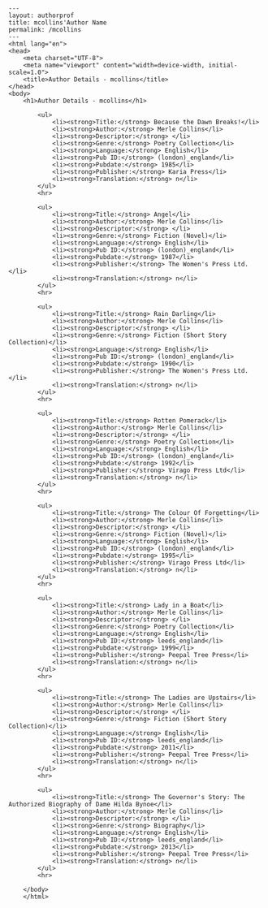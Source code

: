 
    ---
    layout: authorprof
    title: mcollins'Author Name 
    permalink: /mcollins
    ---
    <html lang="en">
    <head>
        <meta charset="UTF-8">
        <meta name="viewport" content="width=device-width, initial-scale=1.0">
        <title>Author Details - mcollins</title>
    </head>
    <body>
        <h1>Author Details - mcollins</h1>
        
            <ul>
                <li><strong>Title:</strong> Because the Dawn Breaks!</li>
                <li><strong>Author:</strong> Merle Collins</li>
                <li><strong>Descriptor:</strong> </li>
                <li><strong>Genre:</strong> Poetry Collection</li>
                <li><strong>Language:</strong> English</li>
                <li><strong>Pub ID:</strong> (london)_england</li>
                <li><strong>Pubdate:</strong> 1985</li>
                <li><strong>Publisher:</strong> Karia Press</li>
                <li><strong>Translation:</strong> n</li>
            </ul>
            <hr>
            
            <ul>
                <li><strong>Title:</strong> Angel</li>
                <li><strong>Author:</strong> Merle Collins</li>
                <li><strong>Descriptor:</strong> </li>
                <li><strong>Genre:</strong> Fiction (Novel)</li>
                <li><strong>Language:</strong> English</li>
                <li><strong>Pub ID:</strong> (london)_england</li>
                <li><strong>Pubdate:</strong> 1987</li>
                <li><strong>Publisher:</strong> The Women's Press Ltd.</li>
                <li><strong>Translation:</strong> n</li>
            </ul>
            <hr>
            
            <ul>
                <li><strong>Title:</strong> Rain Darling</li>
                <li><strong>Author:</strong> Merle Collins</li>
                <li><strong>Descriptor:</strong> </li>
                <li><strong>Genre:</strong> Fiction (Short Story Collection)</li>
                <li><strong>Language:</strong> English</li>
                <li><strong>Pub ID:</strong> (london)_england</li>
                <li><strong>Pubdate:</strong> 1990</li>
                <li><strong>Publisher:</strong> The Women's Press Ltd.</li>
                <li><strong>Translation:</strong> n</li>
            </ul>
            <hr>
            
            <ul>
                <li><strong>Title:</strong> Rotten Pomerack</li>
                <li><strong>Author:</strong> Merle Collins</li>
                <li><strong>Descriptor:</strong> </li>
                <li><strong>Genre:</strong> Poetry Collection</li>
                <li><strong>Language:</strong> English</li>
                <li><strong>Pub ID:</strong> (london)_england</li>
                <li><strong>Pubdate:</strong> 1992</li>
                <li><strong>Publisher:</strong> Virago Press Ltd</li>
                <li><strong>Translation:</strong> n</li>
            </ul>
            <hr>
            
            <ul>
                <li><strong>Title:</strong> The Colour Of Forgetting</li>
                <li><strong>Author:</strong> Merle Collins</li>
                <li><strong>Descriptor:</strong> </li>
                <li><strong>Genre:</strong> Fiction (Novel)</li>
                <li><strong>Language:</strong> English</li>
                <li><strong>Pub ID:</strong> (london)_england</li>
                <li><strong>Pubdate:</strong> 1995</li>
                <li><strong>Publisher:</strong> Virago Press Ltd</li>
                <li><strong>Translation:</strong> n</li>
            </ul>
            <hr>
            
            <ul>
                <li><strong>Title:</strong> Lady in a Boat</li>
                <li><strong>Author:</strong> Merle Collins</li>
                <li><strong>Descriptor:</strong> </li>
                <li><strong>Genre:</strong> Poetry Collection</li>
                <li><strong>Language:</strong> English</li>
                <li><strong>Pub ID:</strong> leeds_england</li>
                <li><strong>Pubdate:</strong> 1999</li>
                <li><strong>Publisher:</strong> Peepal Tree Press</li>
                <li><strong>Translation:</strong> n</li>
            </ul>
            <hr>
            
            <ul>
                <li><strong>Title:</strong> The Ladies are Upstairs</li>
                <li><strong>Author:</strong> Merle Collins</li>
                <li><strong>Descriptor:</strong> </li>
                <li><strong>Genre:</strong> Fiction (Short Story Collection)</li>
                <li><strong>Language:</strong> English</li>
                <li><strong>Pub ID:</strong> leeds_england</li>
                <li><strong>Pubdate:</strong> 2011</li>
                <li><strong>Publisher:</strong> Peepal Tree Press</li>
                <li><strong>Translation:</strong> n</li>
            </ul>
            <hr>
            
            <ul>
                <li><strong>Title:</strong> The Governor's Story: The Authorized Biography of Dame Hilda Bynoe</li>
                <li><strong>Author:</strong> Merle Collins</li>
                <li><strong>Descriptor:</strong> </li>
                <li><strong>Genre:</strong> Biography</li>
                <li><strong>Language:</strong> English</li>
                <li><strong>Pub ID:</strong> leeds_england</li>
                <li><strong>Pubdate:</strong> 2013</li>
                <li><strong>Publisher:</strong> Peepal Tree Press</li>
                <li><strong>Translation:</strong> n</li>
            </ul>
            <hr>
            
        </body>
        </html>
        